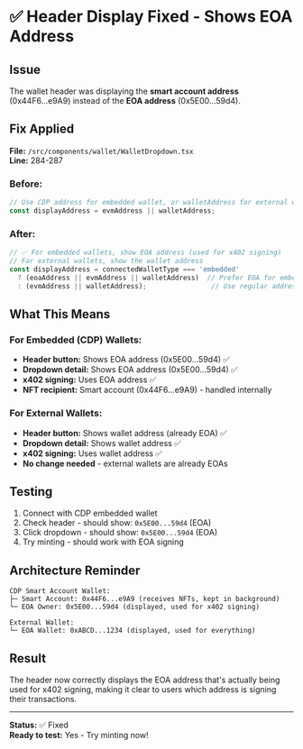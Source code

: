 # ✅ Header Display Fixed - Shows EOA Address

## Issue
The wallet header was displaying the **smart account address** (0x44F6...e9A9) instead of the **EOA address** (0x5E00...59d4).

## Fix Applied

**File:** `/src/components/wallet/WalletDropdown.tsx`  
**Line:** 284-287

### Before:
```typescript
// Use CDP address for embedded wallet, or walletAddress for external wallet
const displayAddress = evmAddress || walletAddress;
```

### After:
```typescript
// ✅ For embedded wallets, show EOA address (used for x402 signing)
// For external wallets, show the wallet address
const displayAddress = connectedWalletType === 'embedded' 
  ? (eoaAddress || evmAddress || walletAddress)  // Prefer EOA for embedded
  : (evmAddress || walletAddress);                // Use regular address for external
```

## What This Means

### For Embedded (CDP) Wallets:
- **Header button:** Shows EOA address (0x5E00...59d4) ✅
- **Dropdown detail:** Shows EOA address (0x5E00...59d4) ✅
- **x402 signing:** Uses EOA address ✅
- **NFT recipient:** Smart account (0x44F6...e9A9) - handled internally

### For External Wallets:
- **Header button:** Shows wallet address (already EOA) ✅
- **Dropdown detail:** Shows wallet address ✅
- **x402 signing:** Uses wallet address ✅
- **No change needed** - external wallets are already EOAs

## Testing

1. Connect with CDP embedded wallet
2. Check header - should show: `0x5E00...59d4` (EOA)
3. Click dropdown - should show: `0x5E00...59d4` (EOA)
4. Try minting - should work with EOA signing

## Architecture Reminder

```
CDP Smart Account Wallet:
├─ Smart Account: 0x44F6...e9A9 (receives NFTs, kept in background)
└─ EOA Owner: 0x5E00...59d4 (displayed, used for x402 signing)

External Wallet:
└─ EOA Wallet: 0xABCD...1234 (displayed, used for everything)
```

## Result

The header now correctly displays the EOA address that's actually being used for x402 signing, making it clear to users which address is signing their transactions.

---

**Status:** ✅ Fixed  
**Ready to test:** Yes - Try minting now!

